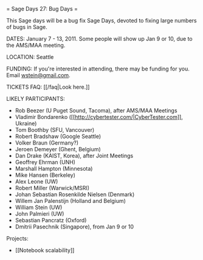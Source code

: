 = Sage Days 27: Bug Days =

This Sage days will be a bug fix Sage Days, devoted to fixing large numbers of bugs in Sage. 

DATES: January 7 - 13, 2011.   Some people will show up Jan 9 or 10, due to the AMS/MAA meeting. 

LOCATION: Seattle

FUNDING: If you're interested in attending, there may be funding for you.   Email wstein@gmail.com.

TICKETS FAQ: [[/faq|Look here.]]

LIKELY PARTICIPANTS:

  * Rob Beezer (U Puget Sound, Tacoma), after AMS/MAA Meetings
  * Vladimir Bondarenko ([[http://cybertester.com/|CyberTester.com]], Ukraine)
  * Tom Boothby (SFU, Vancouver)
  * Robert Bradshaw (Google Seattle)
  * Volker Braun (Germany?)
  * Jeroen Demeyer (Ghent, Belgium)
  * Dan Drake (KAIST, Korea), after Joint Meetings
  * Geoffrey Ehrman (UNH)
  * Marshall Hampton (Minnesota) 
  * Mike Hansen (Berkeley)
  * Alex Leone  (UW)
  * Robert Miller (Warwick/MSRI)
  * Johan Sebastian Rosenkilde Nielsen (Denmark)
  * Willem Jan Palenstijn (Holland and Belgium)
  * William Stein (UW)
  * John Palmieri (UW)
  * Sebastian Pancratz (Oxford)
  * Dmitrii Pasechnik (Singapore), from Jan 9 or 10

Projects:

  * [[Notebook scalability]]
